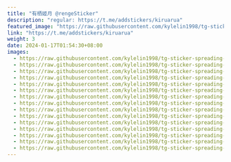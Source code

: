```yaml
---
title: "有栖姬月 @rengeSticker"
description: "regular: https://t.me/addstickers/kiruarua"
featured_image: "https://raw.githubusercontent.com/kylelin1998/tg-sticker-spreading-worldwide-images/main/img/e82e86cc-f682-40c8-a6bb-222b43cbc3a2.jpg"
link: "https://t.me/addstickers/kiruarua"
weight: 3
date: 2024-01-17T01:54:30+08:00
images:
  - https://raw.githubusercontent.com/kylelin1998/tg-sticker-spreading-worldwide-images/main/img/e82e86cc-f682-40c8-a6bb-222b43cbc3a2.jpg
  - https://raw.githubusercontent.com/kylelin1998/tg-sticker-spreading-worldwide-images/main/img/84ffd904-5648-4274-855a-9bf664a94cc5.jpg
  - https://raw.githubusercontent.com/kylelin1998/tg-sticker-spreading-worldwide-images/main/img/0599e455-23bb-4d0d-9594-c67eebc4f02d.jpg
  - https://raw.githubusercontent.com/kylelin1998/tg-sticker-spreading-worldwide-images/main/img/0c3d49d1-acb2-47fc-b1ef-21bef6a530bc.jpg
  - https://raw.githubusercontent.com/kylelin1998/tg-sticker-spreading-worldwide-images/main/img/9e1bc5cb-5724-42d0-97de-84f8d2cb43ab.jpg
  - https://raw.githubusercontent.com/kylelin1998/tg-sticker-spreading-worldwide-images/main/img/283b5b72-6085-4470-8906-cfa6ad66b9c4.jpg
  - https://raw.githubusercontent.com/kylelin1998/tg-sticker-spreading-worldwide-images/main/img/c7bb63c7-a12d-425c-ad76-1faea3c51cdc.jpg
  - https://raw.githubusercontent.com/kylelin1998/tg-sticker-spreading-worldwide-images/main/img/523647fb-1f10-49e0-b5a6-12b5def219c0.jpg
  - https://raw.githubusercontent.com/kylelin1998/tg-sticker-spreading-worldwide-images/main/img/2d5ea450-d8c7-4ad0-b769-a0a0208d4f90.jpg
  - https://raw.githubusercontent.com/kylelin1998/tg-sticker-spreading-worldwide-images/main/img/d673ce8d-b09e-436e-aef8-404a55c60e70.jpg
  - https://raw.githubusercontent.com/kylelin1998/tg-sticker-spreading-worldwide-images/main/img/40200659-9099-416a-94d0-c7a2ce18746f.jpg
  - https://raw.githubusercontent.com/kylelin1998/tg-sticker-spreading-worldwide-images/main/img/15298a15-aa29-426c-957d-e734ad058c8e.jpg
  - https://raw.githubusercontent.com/kylelin1998/tg-sticker-spreading-worldwide-images/main/img/9e3499f0-e51b-4257-8921-3f3ed8dcab17.jpg
  - https://raw.githubusercontent.com/kylelin1998/tg-sticker-spreading-worldwide-images/main/img/48b697f3-47a9-48f1-9cf5-0b9741381767.jpg
  - https://raw.githubusercontent.com/kylelin1998/tg-sticker-spreading-worldwide-images/main/img/bd60f894-0f8e-452f-9541-33239cc2a9b4.jpg
---
```

